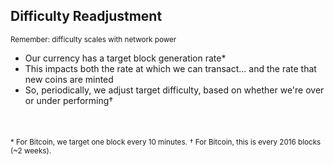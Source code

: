 ## Difficulty Readjustment
<small>Remember: difficulty scales with network power</small>
<ul>
	<li class="fragment" data-fragment-index="1">Our currency has a target block generation rate&#42;</li>
	<li class="fragment" data-fragment-index="2">This impacts both the rate at which we can transact... <span class="fragment" data-fragment-index="3">and the rate that new coins are minted</span></li>
	<li class="fragment" data-fragment-index="4">So, periodically, we adjust target difficulty, based on whether we're over or under performing&#8224;</li>
</ul>
<br/>&nbsp;<br/>
<small class="fragment" data-fragment-index="1">&#42; For Bitcoin, we target one block every 10 minutes.</small>
<small class="fragment" data-fragment-index="4">&#8224; For Bitcoin, this is every 2016 blocks (~2 weeks).</small>